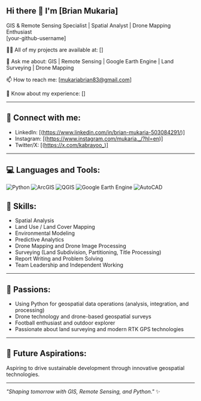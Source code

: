 ## Hi there 👋 I'm [Brian Mukaria]  
GIS & Remote Sensing Specialist | Spatial Analyst | Drone Mapping Enthusiast  
[your-github-username]

👨‍💻 All of my projects are available at: []

💬 Ask me about: GIS | Remote Sensing | Google Earth Engine | Land Surveying | Drone Mapping

📫 How to reach me: [mukariabrian83@gmail.com]

📄 Know about my experience: []

---

## 🔗 Connect with me:
- LinkedIn: [(https://www.linkedin.com/in/brian-mukaria-503084291/)]
- Instagram: [(https://www.instagram.com/mukaria._/?hl=en)]
- Twitter/X: [(https://x.com/kabrayoo_)]


---

## 💻 Languages and Tools:

![Python](https://img.shields.io/badge/python-%2314354C.svg?style=for-the-badge&logo=python&logoColor=white)
![ArcGIS](https://img.shields.io/badge/ArcGIS-4479A1?style=for-the-badge&logo=arcgis&logoColor=white)
![QGIS](https://img.shields.io/badge/QGIS-589632?style=for-the-badge&logo=qgis&logoColor=white)
![Google Earth Engine](https://img.shields.io/badge/Google_Earth_Engine-34A853?style=for-the-badge&logo=google-earth&logoColor=white)
![AutoCAD](https://img.shields.io/badge/AutoCAD-FF0000?style=for-the-badge&logo=autodesk&logoColor=white)


## 🧠 Skills:
- Spatial Analysis
- Land Use / Land Cover Mapping
- Environmental Modeling
- Predictive Analytics
- Drone Mapping and Drone Image Processing
- Surveying (Land Subdivision, Partitioning, Title Processing)
- Report Writing and Problem Solving
- Team Leadership and Independent Working

---

## 🌟 Passions:
- Using Python for geospatial data operations (analysis, integration, and processing)
- Drone technology and drone-based geospatial surveys
- Football enthusiast and outdoor explorer
- Passionate about land surveying and modern RTK GPS technologies

---

## 🎯 Future Aspirations:
Aspiring to drive sustainable development through innovative geospatial technologies.

---

_"Shaping tomorrow with GIS, Remote Sensing, and Python."_ ✨


<!--
**brianm194/brianm194** is a ✨ _special_ ✨ repository because its `README.md` (this file) appears on your GitHub profile.

Here are some ideas to get you started:

- 🔭 I’m currently working on ...
- 🌱 I’m currently learning ...
- 👯 I’m looking to collaborate on ...
- 🤔 I’m looking for help with ...
- 💬 Ask me about ...
- 📫 How to reach me: ...
- 😄 Pronouns: ...
- ⚡ Fun fact: ...
-->
